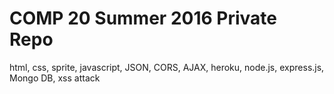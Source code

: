 # COMP 20 Summer 2016 Private Repo

html, css, sprite, javascript, JSON, CORS, AJAX, heroku, node.js, express.js, Mongo DB, xss attack
